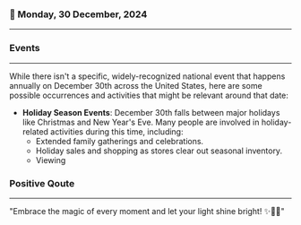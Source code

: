 ### 📅 Monday, 30 December, 2024
------
### Events
------
While there isn't a specific, widely-recognized national event that happens annually on December 30th across the United States, here are some possible occurrences and activities that might be relevant around that date:

- **Holiday Season Events**: December 30th falls between major holidays like Christmas and New Year's Eve. Many people are involved in holiday-related activities during this time, including:
  - Extended family gatherings and celebrations.
  - Holiday sales and shopping as stores clear out seasonal inventory.
  - Viewing
### Positive Qoute
------
"Embrace the magic of every moment and let your light shine bright! ✨🌟😊"
